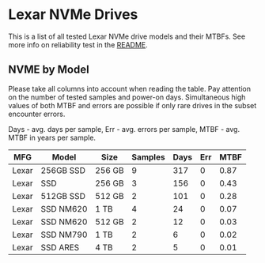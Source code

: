 Lexar NVMe Drives
=================

This is a list of all tested Lexar NVMe drive models and their MTBFs. See more
info on reliability test in the [README](https://github.com/bsdhw/SMART).

NVME by Model
------------

Please take all columns into account when reading the table. Pay attention on the
number of tested samples and power-on days. Simultaneous high values of both MTBF
and errors are possible if only rare drives in the subset encounter errors.

Days - avg. days per sample,
Err  - avg. errors per sample,
MTBF - avg. MTBF in years per sample.

| MFG       | Model              | Size   | Samples | Days  | Err   | MTBF |
|-----------|--------------------|--------|---------|-------|-------|------|
| Lexar     | 256GB SSD          | 256 GB | 9       | 317   | 0     | 0.87   |
| Lexar     | SSD                | 256 GB | 3       | 156   | 0     | 0.43   |
| Lexar     | 512GB SSD          | 512 GB | 2       | 101   | 0     | 0.28   |
| Lexar     | SSD NM620          | 1 TB   | 4       | 24    | 0     | 0.07   |
| Lexar     | SSD NM620          | 512 GB | 2       | 12    | 0     | 0.03   |
| Lexar     | SSD NM790          | 1 TB   | 2       | 6     | 0     | 0.02   |
| Lexar     | SSD ARES           | 4 TB   | 2       | 5     | 0     | 0.01   |
